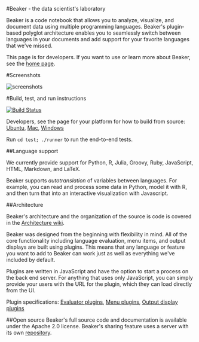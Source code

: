 <!--
    Copyright 2014 TWO SIGMA OPEN SOURCE, LLC

    Licensed under the Apache License, Version 2.0 (the "License");
    you may not use this file except in compliance with the License.
    You may obtain a copy of the License at

           http://www.apache.org/licenses/LICENSE-2.0

    Unless required by applicable law or agreed to in writing, software
    distributed under the License is distributed on an "AS IS" BASIS,
    WITHOUT WARRANTIES OR CONDITIONS OF ANY KIND, either express or implied.
    See the License for the specific language governing permissions and
    limitations under the License.
-->

#Beaker - the data scientist's laboratory

Beaker is a code notebook that allows you to analyze, visualize, and document data using multiple programming languages. Beaker's plugin-based polyglot architecture enables you to seamlessly switch between languages in your documents and add support for your favorite languages that we've missed.

This page is for developers.  If you want to use or learn more about Beaker, see the [home page](http://beakernotebook.com).

#Screenshots

![screenshots](http://twosigma.github.io/beaker-notebook/images/bk6.png)

#Build, test, and run instructions

[![Build Status](https://travis-ci.org/twosigma/beaker-notebook.svg?branch=master)](https://travis-ci.org/twosigma/beaker-notebook)

Developers, see the page for your platform for how to build from source: [Ubuntu](https://github.com/twosigma/beaker-notebook/wiki/Ubuntu-build-and-run), [Mac](https://github.com/twosigma/beaker-notebook/wiki/Mac-build-and-run), [Windows](https://github.com/twosigma/beaker-notebook/wiki/Windows-build-and-run)

Run `cd test; ./runner` to run the end-to-end tests.

##Language support

We currently provide support for Python, R, Julia, Groovy, Ruby, JavaScript, HTML, Markdown, and LaTeX.

Beaker supports *autotranslation* of variables between languages.  For example, you can read and process some data in Python,
model it with R, and then turn that into an interactive visualization with Javascript.

##Architecture

Beaker's architecture and the organization of the source is code is covered in the [Architecture wiki](https://github.com/twosigma/beaker-notebook/wiki/Architecture).

Beaker was designed from the beginning with flexibility in mind. All of the core functionality including language evaluation, menu items, and output displays are built using plugins. This means that any language or feature you want to add to Beaker can work just as well as everything we've included by default.

Plugins are written in JavaScript and have the option to start a process on the back end server. For anything that uses only JavaScript, you can simply provide your users with the URL for the plugin, which they can load directly from the UI.

Plugin specifications: [Evaluator plugins](https://github.com/twosigma/beaker-notebook/wiki/Eval-plugin-spec), [Menu plugins](https://github.com/twosigma/beaker-notebook/wiki/Menu-plugin-spec), [Output display plugins](https://github.com/twosigma/beaker-notebook/wiki/OutputDisplay-spec)

##Open source
Beaker's full source code and documentation is available under the Apache 2.0 license.  Beaker's sharing feature uses a server with its own [repository](https://github.com/twosigma/beaker-sharing-server).


